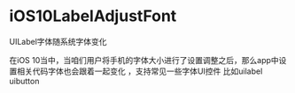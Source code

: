 # iOS10LabelAdjustFont
UILabel字体随系统字体变化

在iOS 10当中，当咱们用户将手机的字体大小进行了设置调整之后，那么app中设置相关代码字体也会跟着一起变化 ，支持常见一些字体UI控件 比如uilabel uibutton
